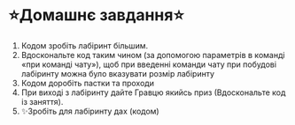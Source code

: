 # ⭐️Домашнє завдання⭐️

1. Кодом зробіть лабіринт більшим.
2. Вдоскональте код таким чином (за допомогою параметрів в команді «при команді чату»), щоб при введенні команди чату при побудові лабіринту можна було вказувати розмір лабіринту
3. Кодом доробіть пастки та проходи
4. При виході з лабіринту дайте Гравцю якийсь приз (Вдоскональте код із заняття).&#x20;
5. ✨Зробіть для лабіринту дах (кодом)
